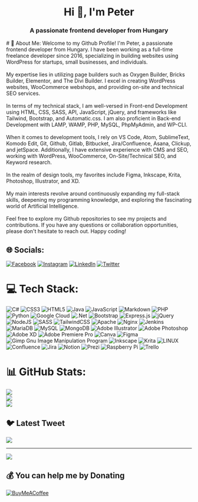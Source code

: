 <h1 align="center">Hi 👋, I'm Peter</h1>
<h3 align="center">A passionate frontend developer from Hungary</h3>
# 💫 About Me:
Welcome to my Github Profile! I'm Peter, a passionate frontend developer from Hungary. I have been working as a full-time freelance developer since 2016, specializing in building websites using WordPress for startups, small businesses, and individuals.<br><br>My expertise lies in utilizing page builders such as Oxygen Builder, Bricks Builder, Elementor, and The Divi Builder. I excel in creating WordPress websites, WooCommerce webshops, and providing on-site and technical SEO services.<br><br>In terms of my technical stack, I am well-versed in Front-end Development using HTML, CSS, SASS, API, JavaScript, jQuery, and frameworks like Tailwind, Bootstrap, and Automatic.css. I am also proficient in Back-end Development with LAMP, WAMP, PHP, MySQL, PhpMyAdmin, and WP-CLI.<br><br>When it comes to development tools, I rely on VS Code, Atom, SublimeText, Komodo Edit, Git, Github, Gitlab, Bitbucket, Jira/Confluence, Asana, Clickup, and jetSpace. Additionally, I have extensive experience with CMS and SEO, working with WordPress, WooCommerce, On-Site/Technical SEO, and Keyword research.<br><br>In the realm of design tools, my favorites include Figma, Inkscape, Krita, Photoshop, Illustrator, and XD.<br><br>My main interests revolve around continuously expanding my full-stack skills, deepening my programming knowledge, and exploring the fascinating world of Artificial Intelligence.<br><br>Feel free to explore my Github repositories to see my projects and contributions. If you have any questions or collaboration opportunities, please don't hesitate to reach out. Happy coding!


## 🌐 Socials:
[![Facebook](https://img.shields.io/badge/Facebook-%231877F2.svg?logo=Facebook&logoColor=white)](https://facebook.com/https://fb.com/peterteszary.official) [![Instagram](https://img.shields.io/badge/Instagram-%23E4405F.svg?logo=Instagram&logoColor=white)](https://instagram.com/https://instagram.com/peterteszary.official) [![LinkedIn](https://img.shields.io/badge/LinkedIn-%230077B5.svg?logo=linkedin&logoColor=white)](https://linkedin.com/in/https://linkedin.com/in/peterteszary) [![Twitter](https://img.shields.io/badge/Twitter-%231DA1F2.svg?logo=Twitter&logoColor=white)](https://twitter.com/https://twitter.com/peterteszary) 

# 💻 Tech Stack:
![C#](https://img.shields.io/badge/c%23-%23239120.svg?style=flat-square&logo=c-sharp&logoColor=white) ![CSS3](https://img.shields.io/badge/css3-%231572B6.svg?style=flat-square&logo=css3&logoColor=white) ![HTML5](https://img.shields.io/badge/html5-%23E34F26.svg?style=flat-square&logo=html5&logoColor=white) ![Java](https://img.shields.io/badge/java-%23ED8B00.svg?style=flat-square&logo=java&logoColor=white) ![JavaScript](https://img.shields.io/badge/javascript-%23323330.svg?style=flat-square&logo=javascript&logoColor=%23F7DF1E) ![Markdown](https://img.shields.io/badge/markdown-%23000000.svg?style=flat-square&logo=markdown&logoColor=white) ![PHP](https://img.shields.io/badge/php-%23777BB4.svg?style=flat-square&logo=php&logoColor=white) ![Python](https://img.shields.io/badge/python-3670A0?style=flat-square&logo=python&logoColor=ffdd54) ![Google Cloud](https://img.shields.io/badge/Google%20Cloud-%234285F4.svg?style=flat-square&logo=google-cloud&logoColor=white) ![.Net](https://img.shields.io/badge/.NET-5C2D91?style=flat-square&logo=.net&logoColor=white) ![Bootstrap](https://img.shields.io/badge/bootstrap-%23563D7C.svg?style=flat-square&logo=bootstrap&logoColor=white) ![Express.js](https://img.shields.io/badge/express.js-%23404d59.svg?style=flat-square&logo=express&logoColor=%2361DAFB) ![jQuery](https://img.shields.io/badge/jquery-%230769AD.svg?style=flat-square&logo=jquery&logoColor=white) ![NodeJS](https://img.shields.io/badge/node.js-6DA55F?style=flat-square&logo=node.js&logoColor=white) ![SASS](https://img.shields.io/badge/SASS-hotpink.svg?style=flat-square&logo=SASS&logoColor=white) ![TailwindCSS](https://img.shields.io/badge/tailwindcss-%2338B2AC.svg?style=flat-square&logo=tailwind-css&logoColor=white) ![Apache](https://img.shields.io/badge/apache-%23D42029.svg?style=flat-square&logo=apache&logoColor=white) ![Nginx](https://img.shields.io/badge/nginx-%23009639.svg?style=flat-square&logo=nginx&logoColor=white) ![Jenkins](https://img.shields.io/badge/jenkins-%232C5263.svg?style=flat-square&logo=jenkins&logoColor=white) ![MariaDB](https://img.shields.io/badge/MariaDB-003545?style=flat-square&logo=mariadb&logoColor=white) ![MySQL](https://img.shields.io/badge/mysql-%2300f.svg?style=flat-square&logo=mysql&logoColor=white) ![MongoDB](https://img.shields.io/badge/MongoDB-%234ea94b.svg?style=flat-square&logo=mongodb&logoColor=white) ![Adobe Illustrator](https://img.shields.io/badge/adobeillustrator-%23FF9A00.svg?style=flat-square&logo=adobeillustrator&logoColor=white) ![Adobe Photoshop](https://img.shields.io/badge/adobephotoshop-%2331A8FF.svg?style=flat-square&logo=adobephotoshop&logoColor=white) ![Adobe XD](https://img.shields.io/badge/Adobe%20XD-470137?style=flat-square&logo=Adobe%20XD&logoColor=#FF61F6) ![Adobe Premiere Pro](https://img.shields.io/badge/Adobe%20Premiere%20Pro-9999FF.svg?style=flat-square&logo=Adobe%20Premiere%20Pro&logoColor=white) ![Canva](https://img.shields.io/badge/Canva-%2300C4CC.svg?style=flat-square&logo=Canva&logoColor=white) 	![Figma](https://img.shields.io/badge/figma-%23F24E1E.svg?style=flat-square&logo=figma&logoColor=white) ![Gimp Gnu Image Manipulation Program](https://img.shields.io/badge/Gimp-657D8B?style=flat-square&logo=gimp&logoColor=FFFFFF) ![Inkscape](https://img.shields.io/badge/Inkscape-e0e0e0?style=flat-square&logo=inkscape&logoColor=080A13) ![Krita](https://img.shields.io/badge/Krita-203759?style=flat-square&logo=krita&logoColor=EEF37B) ![LINUX](https://img.shields.io/badge/Linux-FCC624?style=flat-square&logo=linux&logoColor=black) ![Confluence](https://img.shields.io/badge/confluence-%23172BF4.svg?style=flat-square&logo=confluence&logoColor=white) ![Jira](https://img.shields.io/badge/jira-%230A0FFF.svg?style=flat-square&logo=jira&logoColor=white) ![Notion](https://img.shields.io/badge/Notion-%23000000.svg?style=flat-square&logo=notion&logoColor=white) ![Prezi](https://img.shields.io/badge/Prezi-%23000000.svg?style=flat-square&logo=Prezi&logoColor=white) ![Raspberry Pi](https://img.shields.io/badge/-RaspberryPi-C51A4A?style=flat-square&logo=Raspberry-Pi) ![Trello](https://img.shields.io/badge/Trello-%23026AA7.svg?style=flat-square&logo=Trello&logoColor=white)
# 📊 GitHub Stats:
![](https://github-readme-stats.vercel.app/api?username=peterteszary&theme=dark&hide_border=false&include_all_commits=false&count_private=false)<br/>
![](https://github-readme-streak-stats.herokuapp.com/?user=peterteszary&theme=dark&hide_border=false)<br/>
![](https://github-readme-stats.vercel.app/api/top-langs/?username=peterteszary&theme=dark&hide_border=false&include_all_commits=false&count_private=false&layout=compact)

## 🐦 Latest Tweet
[![](https://gtce.itsvg.in/api?username=https://twitter.com/peterteszary)](https://github.com/VishwaGauravIn/github-twitter-card-embed)

---
[![](https://visitcount.itsvg.in/api?id=peterteszary&icon=0&color=6)](https://visitcount.itsvg.in)

  ## 💰 You can help me by Donating
  [![BuyMeACoffee](https://img.shields.io/badge/Buy%20Me%20a%20Coffee-ffdd00?style=for-the-badge&logo=buy-me-a-coffee&logoColor=black)](https://buymeacoffee.com/peterteszary) 

  
<!-- Proudly created with GPRM ( https://gprm.itsvg.in ) -->
